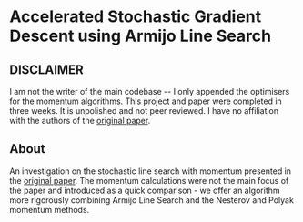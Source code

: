 # Accelerated Stochastic Gradient Descent using Armijo Line Search

## DISCLAIMER

I am not the writer of the main codebase -- I only appended the optimisers for the momentum algorithms.
This project and paper were completed in three weeks. It is unpolished and not peer reviewed. I have no affiliation with the authors of the [original paper](sls_paper).

## About

An investigation on the stochastic line search with momentum presented in the [original paper](sls_paper). The momentum calculations were not the main focus of the paper and introduced as a quick comparison - we offer an algorithm more rigorously combining Armijo Line Search and the Nesterov and Polyak momentum methods.


[sls_paper]: https://arxiv.org/abs/1905.09997